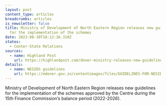 ```yaml
---
layout: post
content_type: articles
breadcrumbs: articles
is_newsletter: false
title: Ministry of Development of North Eastern Region releases new guidelines
  for the implementation of the schemes
date: 2023-08-30T18:12:16.310Z
states:
  - Center-State Relations
sources:
  - name: Highland Post
    url: https://highlandpost.com/doner-ministry-releases-new-guidelines-on-nesids-nec-schemes/
details:
  - name: NESIDS guidelines
    url: https://mdoner.gov.in/contentimages/files/GUIDELINES-FOR-NESIDS-(OTRI)-1.pdf
---
```

Ministry of Development of North Eastern Region releases new guidelines for the implementation of the schemes approved by the Centre during the 15th Finance Commission’s balance period (2022-2026).
